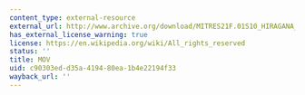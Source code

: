 ```yaml
---
content_type: external-resource
external_url: http://www.archive.org/download/MITRES21F.01S10_HIRAGANA_EXERCISES/1a7.mov
has_external_license_warning: true
license: https://en.wikipedia.org/wiki/All_rights_reserved
status: ''
title: MOV
uid: c90303ed-d35a-4194-80ea-1b4e22194f33
wayback_url: ''
---
```

